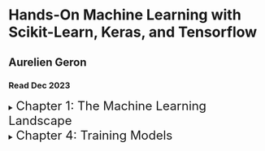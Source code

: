 # Hands-On Machine Learning with Scikit-Learn, Keras, and Tensorflow
## Aurelien Geron
### Read Dec 2023

<details>
<summary><font size=5>Chapter 1: The Machine Learning Landscape</font></summary>


- The ML landscape is the art / science of programming computers to learn from data. They can learn complex relationships between data points to be predictive of new data
- ML is good for when a solution requires a long list of rules, for when traditional approaches yield no good results, fluctuating environments - a ML system can adapt to new data, or getting insights from large amounts of data
- Types of learning
    - Supervised learning - labels are known so the target can be shown to the algorithm. Typical algorithms are KNN, linear reg, logistic reg, SVMs, decision trees & random forests, and NN
    - Unsupervised learning - labels are not known and the model learns for itself. K-means clustering, anomaly detection (one class SVM), anomaly detection (PCA / t-SNE) are all examples
    - Semi-supervised learning algorithms typically combine supervised and unsupervised approaches. So you might first cluster data, and then provide one label for the cluster to learn from, rather than labelling everything
    - Reinforcement learning - this is different entirely, an agent acts in an environment and is given rewards or penalties to act in certain ways
- Batch vs online learning
    - Batch learning - all training is done offline, and generally the entire dataset is used in batches. To retrain a model, you need to retrain using the entire dataset again, and then replace the old model with the new one. Training the new model can take a long time and require lots of resources
    - Online learning - train the model incrementally by feeding it instances of data individually or in mini-batches. The learning step is cheap and fast. But if bad data is fed to the model, your model could quickly lose performance. Hence close monitoring of the model is required
- Main challenges in ML
    - Insufficient training data - I strongly believe more / better data is more important that model selection / tuning
    - Unrepresentative training data
    - Poor quality / noisy data
    - Irrelevant features
    - Overfitting / underfitting training data
- Typical steps in a ML project include: 
    1. Framing the business problem 
    2. Getting and labelling the data 
    3. Analyse and visualise the data to understand what you’re working with
    4. Select a performance metric 
    5. attempt various feature extractions 
    6. get a train and test set 
    7. prototype different model architectures to find one that performs best
    8. tune the best performing model
    9. mature the algorithm
    10. deploy
    11. monitor and maintain
</details>


<details>
<summary><font size=5>Chapter 4: Training Models</font></summary>

- Linear regression is just simply a weighted sum of input features plus a bias
- To implement gradient descent, you compute the gradient of the loss function with regard to each model parameter (input feature), which is the same as computing the partial derivatives wrt each parameter
- With SGD, the result of the gradient of the loss function will bounce up and down because we’re only using a small batch of instances at each step
- You can using training curves to understand model performance when training on different sized subsets of the training set, to see how much of a performance increase you get from adding new data
- High-bias model will typically underfit the data. High-variance model will typically overfit the data. Increasing model complexity will typically increase variance but reduce bias
- Regularisation
    - When you combine both ridge and lasso regularisation, you get ElasticNet regularisation. ElasticNet includes a mix ratio r which controls the amount of ridge and lasso that’s occurring. When r = 0 then you have pure ridge, and when r = 1 you have pure lasso.
        - ElasticNet is better than Lasso which may behave erratically when your training data is wider than is it tall, or when several features are strongly correlated
    - An alternative approach to regularising iterative models is to use early stopping. You stop the training as soon as the validation set has reached a minimum
- A softmax regression can be used for a multiclass problem. You calculate the probability score for each class using a logistic regression. Then with the output probability scores, you run this through a softmax activation function, which computes the exponential of each score, and then normalises them. The predicted class is the one with the highest value
</details>
